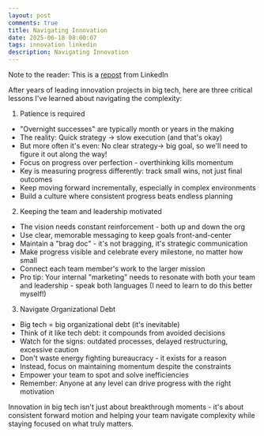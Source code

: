 ```yaml
---
layout: post
comments: true
title: Navigating Innovation
date: 2025-06-18 08:00:07
tags: innovation linkedin
description: Navigating Innovation
---
```


Note to the reader: This is a [repost](https://www.linkedin.com/posts/yewjinlim_after-years-of-leading-innovation-projects-activity-7256034640019234816-Vb-G?utm_source=share&utm_medium=member_desktop&rcm=ACoAAAD4xmMBhqAf0RkmEot2NJkJA3gvq31H7Os) from LinkedIn

After years of leading innovation projects in big tech, here are three critical lessons I've learned about navigating the complexity:

1. Patience is required

- "Overnight successes" are typically month or years in the making
- The reality: Quick strategy → slow execution (and that's okay)
- But more often it's even: No clear strategy→ big goal, so we'll need to figure it out along the way!
- Focus on progress over perfection - overthinking kills momentum
- Key is measuring progress differently: track small wins, not just final outcomes
- Keep moving forward incrementally, especially in complex environments
- Build a culture where consistent progress beats endless planning

2. Keeping the team and leadership motivated

- The vision needs constant reinforcement - both up and down the org
- Use clear, memorable messaging to keep goals front-and-center
- Maintain a "brag doc" - it's not bragging, it's strategic communication
- Make progress visible and celebrate every milestone, no matter how small
- Connect each team member's work to the larger mission
- Pro tip: Your internal "marketing" needs to resonate with both your team and leadership - speak both languages (I need to learn to do this better myself!)

3. Navigate Organizational Debt

- Big tech = big organizational debt (it's inevitable)
- Think of it like tech debt: it compounds from avoided decisions
- Watch for the signs: outdated processes, delayed restructuring, excessive caution
- Don't waste energy fighting bureaucracy - it exists for a reason
- Instead, focus on maintaining momentum despite the constraints
- Empower your team to spot and solve inefficiencies
- Remember: Anyone at any level can drive progress with the right motivation

Innovation in big tech isn't just about breakthrough moments - it's about consistent forward motion and helping your team navigate complexity while staying focused on what truly matters.
